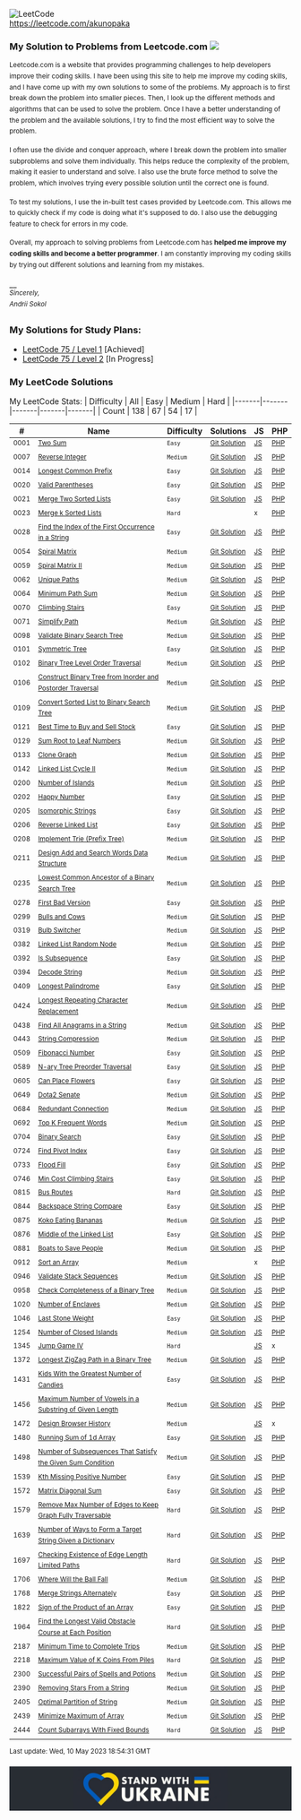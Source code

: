 ![LeetCode](https://img.shields.io/badge/My%20LeetCode%20Profile:-000000?style=for-the-badge&logo=LeetCode&logoColor=#d16c06) \
https://leetcode.com/akunopaka

### My Solution to Problems from Leetcode.com <img src="https://media.giphy.com/media/ZECV5BL5Y6aM1M4Szj/giphy.gif" width="50">

<sup>Leetcode.com is a website that provides programming challenges to help developers improve their coding skills. I
have
been using this site to help me improve my coding skills, and I have come up with my own solutions to some of the
problems. My approach is to first break down the problem into smaller pieces. Then, I look up the different methods and
algorithms that can be used to solve the problem. Once I have a better understanding of the problem and the available
solutions, I try to find the most efficient way to solve the problem.

</sup><sup>
I often use the divide and conquer approach, where I break down the problem into smaller subproblems and solve them
individually. This helps reduce the complexity of the problem, making it easier to understand and solve. I also use the
brute force method to solve the problem, which involves trying every possible solution until the correct one is found.

</sup><sup>
To test my solutions, I use the in-built test cases provided by Leetcode.com. This allows me to quickly check if my code
is doing what it's supposed to do. I also use the debugging feature to check for errors in my code.

</sup><sup>
Overall, my approach to solving problems from Leetcode.com has **helped me improve my coding skills and become a better
programmer**. I am constantly improving my coding skills by trying out different solutions and learning from my
mistakes.</sup>

__<br/>
<sup>*Sincerely, <br/>
Andrii Sokol*</sup>

### My Solutions for Study Plans:

* [LeetCode 75 / Level 1](https://github.com/akunopaka/leetcode/blob/master/Study-Plan--LeetCode-75--Level-1.md) [Achieved]
* [LeetCode 75 / Level 2](https://github.com/akunopaka/leetcode/blob/master/Study-Plan--LeetCode-75--Level-2.md) [In Progress]

### My LeetCode Solutions

<!-- LeetCode Solutions Table -->
My LeetCode Stats: 
 | Difficulty  |  All | Easy | Medium | Hard |
|-------|-------|-------|-------|-------|
| Count |  138 |  67 |  54 |  17 | 


|   #   | Name  | Difficulty | Solutions | JS | PHP  |
|-------|-------|-------|------|------|------|
|<sup>0001</sup>|<sup>[Two Sum](https://leetcode.com/problems/two-sum/)</sup>|<sup>`Easy`</sup>|<sup>[Git Solution](https://github.com/akunopaka/leetcode/blob/master/solutions/0001--two-sum.md)</sup>|<sup>[JS](https://github.com/akunopaka/leetcode/blob/master/js/0001--two-sum.js)</sup>|<sup>[PHP](https://github.com/akunopaka/leetcode/blob/master/php/0001--two-sum.php)</sup>|
|<sup>0007</sup>|<sup>[Reverse Integer](https://leetcode.com/problems/reverse-integer/)</sup>|<sup>`Medium`</sup>|<sup>[Git Solution](https://github.com/akunopaka/leetcode/blob/master/solutions/0007--reverse-integer.md)</sup>|<sup>[JS](https://github.com/akunopaka/leetcode/blob/master/js/0007--reverse-integer.js)</sup>|<sup>[PHP](https://github.com/akunopaka/leetcode/blob/master/php/0007--reverse-integer.php)</sup>|
|<sup>0014</sup>|<sup>[Longest Common Prefix](https://leetcode.com/problems/longest-common-prefix/)</sup>|<sup>`Easy`</sup>|<sup>[Git Solution](https://github.com/akunopaka/leetcode/blob/master/solutions/0014--longest-common-prefix.md)</sup>|<sup>[JS](https://github.com/akunopaka/leetcode/blob/master/js/0014--longest-common-prefix.js)</sup>|<sup>[PHP](https://github.com/akunopaka/leetcode/blob/master/php/0014--longest-common-prefix.php)</sup>|
|<sup>0020</sup>|<sup>[Valid Parentheses](https://leetcode.com/problems/valid-parentheses/)</sup>|<sup>`Easy`</sup>|<sup>[Git Solution](https://github.com/akunopaka/leetcode/blob/master/solutions/0020--valid-parentheses.md)</sup>|<sup>[JS](https://github.com/akunopaka/leetcode/blob/master/js/0020--valid-parentheses.js)</sup>|<sup>[PHP](https://github.com/akunopaka/leetcode/blob/master/php/0020--valid-parentheses.php)</sup>|
|<sup>0021</sup>|<sup>[Merge Two Sorted Lists](https://leetcode.com/problems/merge-two-sorted-lists/)</sup>|<sup>`Easy`</sup>|<sup>[Git Solution](https://github.com/akunopaka/leetcode/blob/master/solutions/0021--merge-two-sorted-lists.md)</sup>|<sup>[JS](https://github.com/akunopaka/leetcode/blob/master/js/0021--merge-two-sorted-lists.js)</sup>|<sup>[PHP](https://github.com/akunopaka/leetcode/blob/master/php/0021--merge-two-sorted-lists.php)</sup>|
|<sup>0023</sup>|<sup>[Merge k Sorted Lists](https://leetcode.com/problems/merge-k-sorted-lists/)</sup>|<sup>`Hard`</sup>|<sup></sup>|<sup>x</sup>|<sup>[PHP](https://github.com/akunopaka/leetcode/blob/master/php/0023--merge-k-sorted-lists.php)</sup>|
|<sup>0028</sup>|<sup>[Find the Index of the First Occurrence in a String](https://leetcode.com/problems/find-the-index-of-the-first-occurrence-in-a-string/)</sup>|<sup>`Easy`</sup>|<sup>[Git Solution](https://github.com/akunopaka/leetcode/blob/master/solutions/0028--find-the-index-of-the-first-occurrence-in-a-string.md)</sup>|<sup>[JS](https://github.com/akunopaka/leetcode/blob/master/js/0028--find-the-index-of-the-first-occurrence-in-a-string.js)</sup>|<sup>[PHP](https://github.com/akunopaka/leetcode/blob/master/php/0028--find-the-index-of-the-first-occurrence-in-a-string.php)</sup>|
|<sup>0054</sup>|<sup>[Spiral Matrix](https://leetcode.com/problems/spiral-matrix/)</sup>|<sup>`Medium`</sup>|<sup>[Git Solution](https://github.com/akunopaka/leetcode/blob/master/solutions/0054--spiral-matrix.md)</sup>|<sup>[JS](https://github.com/akunopaka/leetcode/blob/master/js/0054--spiral-matrix.js)</sup>|<sup>[PHP](https://github.com/akunopaka/leetcode/blob/master/php/0054--spiral-matrix.php)</sup>|
|<sup>0059</sup>|<sup>[Spiral Matrix II](https://leetcode.com/problems/spiral-matrix-ii/)</sup>|<sup>`Medium`</sup>|<sup>[Git Solution](https://github.com/akunopaka/leetcode/blob/master/solutions/0059--spiral-matrix-ii.md)</sup>|<sup>[JS](https://github.com/akunopaka/leetcode/blob/master/js/0059--spiral-matrix-ii.js)</sup>|<sup>[PHP](https://github.com/akunopaka/leetcode/blob/master/php/0059--spiral-matrix-ii.php)</sup>|
|<sup>0062</sup>|<sup>[Unique Paths](https://leetcode.com/problems/unique-paths/)</sup>|<sup>`Medium`</sup>|<sup>[Git Solution](https://github.com/akunopaka/leetcode/blob/master/solutions/0062--unique-paths.md)</sup>|<sup>[JS](https://github.com/akunopaka/leetcode/blob/master/js/0062--unique-paths.js)</sup>|<sup>[PHP](https://github.com/akunopaka/leetcode/blob/master/php/0062--unique-paths.php)</sup>|
|<sup>0064</sup>|<sup>[Minimum Path Sum](https://leetcode.com/problems/minimum-path-sum/)</sup>|<sup>`Medium`</sup>|<sup>[Git Solution](https://github.com/akunopaka/leetcode/blob/master/solutions/0064--minimum-path-sum.md)</sup>|<sup>[JS](https://github.com/akunopaka/leetcode/blob/master/js/0064--minimum-path-sum.js)</sup>|<sup>[PHP](https://github.com/akunopaka/leetcode/blob/master/php/0064--minimum-path-sum.php)</sup>|
|<sup>0070</sup>|<sup>[Climbing Stairs](https://leetcode.com/problems/climbing-stairs/)</sup>|<sup>`Easy`</sup>|<sup>[Git Solution](https://github.com/akunopaka/leetcode/blob/master/solutions/0070--climbing-stairs.md)</sup>|<sup>[JS](https://github.com/akunopaka/leetcode/blob/master/js/0070--climbing-stairs.js)</sup>|<sup>[PHP](https://github.com/akunopaka/leetcode/blob/master/php/0070--climbing-stairs.php)</sup>|
|<sup>0071</sup>|<sup>[Simplify Path](https://leetcode.com/problems/simplify-path/)</sup>|<sup>`Medium`</sup>|<sup>[Git Solution](https://github.com/akunopaka/leetcode/blob/master/solutions/0071--simplify-path.md)</sup>|<sup>[JS](https://github.com/akunopaka/leetcode/blob/master/js/0071--simplify-path.js)</sup>|<sup>[PHP](https://github.com/akunopaka/leetcode/blob/master/php/0071--simplify-path.php)</sup>|
|<sup>0098</sup>|<sup>[Validate Binary Search Tree](https://leetcode.com/problems/validate-binary-search-tree/)</sup>|<sup>`Medium`</sup>|<sup>[Git Solution](https://github.com/akunopaka/leetcode/blob/master/solutions/0098--validate-binary-search-tree.md)</sup>|<sup>[JS](https://github.com/akunopaka/leetcode/blob/master/js/0098--validate-binary-search-tree.js)</sup>|<sup>[PHP](https://github.com/akunopaka/leetcode/blob/master/php/0098--validate-binary-search-tree.php)</sup>|
|<sup>0101</sup>|<sup>[Symmetric Tree](https://leetcode.com/problems/symmetric-tree/)</sup>|<sup>`Easy`</sup>|<sup>[Git Solution](https://github.com/akunopaka/leetcode/blob/master/solutions/0101--symmetric-tree.md)</sup>|<sup>[JS](https://github.com/akunopaka/leetcode/blob/master/js/0101--symmetric-tree.js)</sup>|<sup>[PHP](https://github.com/akunopaka/leetcode/blob/master/php/0101--symmetric-tree.php)</sup>|
|<sup>0102</sup>|<sup>[Binary Tree Level Order Traversal](https://leetcode.com/problems/binary-tree-level-order-traversal/)</sup>|<sup>`Medium`</sup>|<sup>[Git Solution](https://github.com/akunopaka/leetcode/blob/master/solutions/0102--binary-tree-level-order-traversal.md)</sup>|<sup>[JS](https://github.com/akunopaka/leetcode/blob/master/js/0102--binary-tree-level-order-traversal.js)</sup>|<sup>[PHP](https://github.com/akunopaka/leetcode/blob/master/php/0102--binary-tree-level-order-traversal.php)</sup>|
|<sup>0106</sup>|<sup>[Construct Binary Tree from Inorder and Postorder Traversal](https://leetcode.com/problems/construct-binary-tree-from-inorder-and-postorder-traversal/)</sup>|<sup>`Medium`</sup>|<sup>[Git Solution](https://github.com/akunopaka/leetcode/blob/master/solutions/0106--construct-binary-tree-from-inorder-and-postorder-traversal.md)</sup>|<sup>[JS](https://github.com/akunopaka/leetcode/blob/master/js/0106--construct-binary-tree-from-inorder-and-postorder-traversal.js)</sup>|<sup>[PHP](https://github.com/akunopaka/leetcode/blob/master/php/0106--construct-binary-tree-from-inorder-and-postorder-traversal.php)</sup>|
|<sup>0109</sup>|<sup>[Convert Sorted List to Binary Search Tree](https://leetcode.com/problems/convert-sorted-list-to-binary-search-tree/)</sup>|<sup>`Medium`</sup>|<sup>[Git Solution](https://github.com/akunopaka/leetcode/blob/master/solutions/0109--convert-sorted-list-to-binary-search-tree.md)</sup>|<sup>[JS](https://github.com/akunopaka/leetcode/blob/master/js/0109--convert-sorted-list-to-binary-search-tree.js)</sup>|<sup>[PHP](https://github.com/akunopaka/leetcode/blob/master/php/0109--convert-sorted-list-to-binary-search-tree.php)</sup>|
|<sup>0121</sup>|<sup>[Best Time to Buy and Sell Stock](https://leetcode.com/problems/best-time-to-buy-and-sell-stock/)</sup>|<sup>`Easy`</sup>|<sup>[Git Solution](https://github.com/akunopaka/leetcode/blob/master/solutions/0121--best-time-to-buy-and-sell-stock.md)</sup>|<sup>[JS](https://github.com/akunopaka/leetcode/blob/master/js/0121--best-time-to-buy-and-sell-stock.js)</sup>|<sup>[PHP](https://github.com/akunopaka/leetcode/blob/master/php/0121--best-time-to-buy-and-sell-stock.php)</sup>|
|<sup>0129</sup>|<sup>[Sum Root to Leaf Numbers](https://leetcode.com/problems/sum-root-to-leaf-numbers/)</sup>|<sup>`Medium`</sup>|<sup>[Git Solution](https://github.com/akunopaka/leetcode/blob/master/solutions/0129--sum-root-to-leaf-numbers.md)</sup>|<sup>[JS](https://github.com/akunopaka/leetcode/blob/master/js/0129--sum-root-to-leaf-numbers.js)</sup>|<sup>[PHP](https://github.com/akunopaka/leetcode/blob/master/php/0129--sum-root-to-leaf-numbers.php)</sup>|
|<sup>0133</sup>|<sup>[Clone Graph](https://leetcode.com/problems/clone-graph/)</sup>|<sup>`Medium`</sup>|<sup>[Git Solution](https://github.com/akunopaka/leetcode/blob/master/solutions/0133--clone-graph.md)</sup>|<sup>[JS](https://github.com/akunopaka/leetcode/blob/master/js/0133--clone-graph.js)</sup>|<sup>[PHP](https://github.com/akunopaka/leetcode/blob/master/php/0133--clone-graph.php)</sup>|
|<sup>0142</sup>|<sup>[Linked List Cycle II](https://leetcode.com/problems/linked-list-cycle-ii/)</sup>|<sup>`Medium`</sup>|<sup>[Git Solution](https://github.com/akunopaka/leetcode/blob/master/solutions/0142--linked-list-cycle-ii.md)</sup>|<sup>[JS](https://github.com/akunopaka/leetcode/blob/master/js/0142--linked-list-cycle-ii.js)</sup>|<sup>[PHP](https://github.com/akunopaka/leetcode/blob/master/php/0142--linked-list-cycle-ii.php)</sup>|
|<sup>0200</sup>|<sup>[Number of Islands](https://leetcode.com/problems/number-of-islands/)</sup>|<sup>`Medium`</sup>|<sup>[Git Solution](https://github.com/akunopaka/leetcode/blob/master/solutions/0200--number-of-islands.md)</sup>|<sup>[JS](https://github.com/akunopaka/leetcode/blob/master/js/0200--number-of-islands.js)</sup>|<sup>[PHP](https://github.com/akunopaka/leetcode/blob/master/php/0200--number-of-islands.php)</sup>|
|<sup>0202</sup>|<sup>[Happy Number](https://leetcode.com/problems/happy-number/)</sup>|<sup>`Easy`</sup>|<sup>[Git Solution](https://github.com/akunopaka/leetcode/blob/master/solutions/0202--happy-number.md)</sup>|<sup>[JS](https://github.com/akunopaka/leetcode/blob/master/js/0202--happy-number.js)</sup>|<sup>[PHP](https://github.com/akunopaka/leetcode/blob/master/php/0202--happy-number.php)</sup>|
|<sup>0205</sup>|<sup>[Isomorphic Strings](https://leetcode.com/problems/isomorphic-strings/)</sup>|<sup>`Easy`</sup>|<sup>[Git Solution](https://github.com/akunopaka/leetcode/blob/master/solutions/0205--isomorphic-strings.md)</sup>|<sup>[JS](https://github.com/akunopaka/leetcode/blob/master/js/0205--isomorphic-strings.js)</sup>|<sup>[PHP](https://github.com/akunopaka/leetcode/blob/master/php/0205--isomorphic-strings.php)</sup>|
|<sup>0206</sup>|<sup>[Reverse Linked List](https://leetcode.com/problems/reverse-linked-list/)</sup>|<sup>`Easy`</sup>|<sup>[Git Solution](https://github.com/akunopaka/leetcode/blob/master/solutions/0206--reverse-linked-list.md)</sup>|<sup>[JS](https://github.com/akunopaka/leetcode/blob/master/js/0206--reverse-linked-list.js)</sup>|<sup>[PHP](https://github.com/akunopaka/leetcode/blob/master/php/0206--reverse-linked-list.php)</sup>|
|<sup>0208</sup>|<sup>[Implement Trie (Prefix Tree)](https://leetcode.com/problems/implement-trie-prefix-tree/)</sup>|<sup>`Medium`</sup>|<sup>[Git Solution](https://github.com/akunopaka/leetcode/blob/master/solutions/0208--implement-trie-prefix-tree.md)</sup>|<sup>[JS](https://github.com/akunopaka/leetcode/blob/master/js/0208--implement-trie-prefix-tree.js)</sup>|<sup>[PHP](https://github.com/akunopaka/leetcode/blob/master/php/0208--implement-trie-prefix-tree.php)</sup>|
|<sup>0211</sup>|<sup>[Design Add and Search Words Data Structure](https://leetcode.com/problems/design-add-and-search-words-data-structure/)</sup>|<sup>`Medium`</sup>|<sup>[Git Solution](https://github.com/akunopaka/leetcode/blob/master/solutions/0211--design-add-and-search-words-data-structure.md)</sup>|<sup>[JS](https://github.com/akunopaka/leetcode/blob/master/js/0211--design-add-and-search-words-data-structure.js)</sup>|<sup>[PHP](https://github.com/akunopaka/leetcode/blob/master/php/0211--design-add-and-search-words-data-structure.php)</sup>|
|<sup>0235</sup>|<sup>[Lowest Common Ancestor of a Binary Search Tree](https://leetcode.com/problems/lowest-common-ancestor-of-a-binary-search-tree/)</sup>|<sup>`Medium`</sup>|<sup>[Git Solution](https://github.com/akunopaka/leetcode/blob/master/solutions/0235--lowest-common-ancestor-of-a-binary-search-tree.md)</sup>|<sup>[JS](https://github.com/akunopaka/leetcode/blob/master/js/0235--lowest-common-ancestor-of-a-binary-search-tree.js)</sup>|<sup>[PHP](https://github.com/akunopaka/leetcode/blob/master/php/0235--lowest-common-ancestor-of-a-binary-search-tree.php)</sup>|
|<sup>0278</sup>|<sup>[First Bad Version](https://leetcode.com/problems/first-bad-version/)</sup>|<sup>`Easy`</sup>|<sup>[Git Solution](https://github.com/akunopaka/leetcode/blob/master/solutions/0278--first-bad-version.md)</sup>|<sup>[JS](https://github.com/akunopaka/leetcode/blob/master/js/0278--first-bad-version.js)</sup>|<sup>[PHP](https://github.com/akunopaka/leetcode/blob/master/php/0278--first-bad-version.php)</sup>|
|<sup>0299</sup>|<sup>[Bulls and Cows](https://leetcode.com/problems/bulls-and-cows/)</sup>|<sup>`Medium`</sup>|<sup>[Git Solution](https://github.com/akunopaka/leetcode/blob/master/solutions/0299--bulls-and-cows.md)</sup>|<sup>[JS](https://github.com/akunopaka/leetcode/blob/master/js/0299--bulls-and-cows.js)</sup>|<sup>[PHP](https://github.com/akunopaka/leetcode/blob/master/php/0299--bulls-and-cows.php)</sup>|
|<sup>0319</sup>|<sup>[Bulb Switcher](https://leetcode.com/problems/bulb-switcher/)</sup>|<sup>`Medium`</sup>|<sup>[Git Solution](https://github.com/akunopaka/leetcode/blob/master/solutions/0319--bulb-switcher.md)</sup>|<sup>[JS](https://github.com/akunopaka/leetcode/blob/master/js/0319--bulb-switcher.js)</sup>|<sup>[PHP](https://github.com/akunopaka/leetcode/blob/master/php/0319--bulb-switcher.php)</sup>|
|<sup>0382</sup>|<sup>[Linked List Random Node](https://leetcode.com/problems/linked-list-random-node/)</sup>|<sup>`Medium`</sup>|<sup>[Git Solution](https://github.com/akunopaka/leetcode/blob/master/solutions/0382--linked-list-random-node.md)</sup>|<sup>[JS](https://github.com/akunopaka/leetcode/blob/master/js/0382--linked-list-random-node.js)</sup>|<sup>[PHP](https://github.com/akunopaka/leetcode/blob/master/php/0382--linked-list-random-node.php)</sup>|
|<sup>0392</sup>|<sup>[Is Subsequence](https://leetcode.com/problems/is-subsequence/)</sup>|<sup>`Easy`</sup>|<sup>[Git Solution](https://github.com/akunopaka/leetcode/blob/master/solutions/0392--is-subsequence.md)</sup>|<sup>[JS](https://github.com/akunopaka/leetcode/blob/master/js/0392--is-subsequence.js)</sup>|<sup>[PHP](https://github.com/akunopaka/leetcode/blob/master/php/0392--is-subsequence.php)</sup>|
|<sup>0394</sup>|<sup>[Decode String](https://leetcode.com/problems/decode-string/)</sup>|<sup>`Medium`</sup>|<sup>[Git Solution](https://github.com/akunopaka/leetcode/blob/master/solutions/0394--decode-string.md)</sup>|<sup>[JS](https://github.com/akunopaka/leetcode/blob/master/js/0394--decode-string.js)</sup>|<sup>[PHP](https://github.com/akunopaka/leetcode/blob/master/php/0394--decode-string.php)</sup>|
|<sup>0409</sup>|<sup>[Longest Palindrome](https://leetcode.com/problems/longest-palindrome/)</sup>|<sup>`Easy`</sup>|<sup>[Git Solution](https://github.com/akunopaka/leetcode/blob/master/solutions/0409--longest-palindrome.md)</sup>|<sup>[JS](https://github.com/akunopaka/leetcode/blob/master/js/0409--longest-palindrome.js)</sup>|<sup>[PHP](https://github.com/akunopaka/leetcode/blob/master/php/0409--longest-palindrome.php)</sup>|
|<sup>0424</sup>|<sup>[Longest Repeating Character Replacement](https://leetcode.com/problems/longest-repeating-character-replacement/)</sup>|<sup>`Medium`</sup>|<sup>[Git Solution](https://github.com/akunopaka/leetcode/blob/master/solutions/0424--longest-repeating-character-replacement.md)</sup>|<sup>[JS](https://github.com/akunopaka/leetcode/blob/master/js/0424--longest-repeating-character-replacement.js)</sup>|<sup>[PHP](https://github.com/akunopaka/leetcode/blob/master/php/0424--longest-repeating-character-replacement.php)</sup>|
|<sup>0438</sup>|<sup>[Find All Anagrams in a String](https://leetcode.com/problems/find-all-anagrams-in-a-string/)</sup>|<sup>`Medium`</sup>|<sup>[Git Solution](https://github.com/akunopaka/leetcode/blob/master/solutions/0438--find-all-anagrams-in-a-string.md)</sup>|<sup>[JS](https://github.com/akunopaka/leetcode/blob/master/js/0438--find-all-anagrams-in-a-string.js)</sup>|<sup>[PHP](https://github.com/akunopaka/leetcode/blob/master/php/0438--find-all-anagrams-in-a-string.php)</sup>|
|<sup>0443</sup>|<sup>[String Compression](https://leetcode.com/problems/string-compression/)</sup>|<sup>`Medium`</sup>|<sup>[Git Solution](https://github.com/akunopaka/leetcode/blob/master/solutions/0443--string-compression.md)</sup>|<sup>[JS](https://github.com/akunopaka/leetcode/blob/master/js/0443--string-compression.js)</sup>|<sup>[PHP](https://github.com/akunopaka/leetcode/blob/master/php/0443--string-compression.php)</sup>|
|<sup>0509</sup>|<sup>[Fibonacci Number](https://leetcode.com/problems/fibonacci-number/)</sup>|<sup>`Easy`</sup>|<sup>[Git Solution](https://github.com/akunopaka/leetcode/blob/master/solutions/0509--fibonacci-number.md)</sup>|<sup>[JS](https://github.com/akunopaka/leetcode/blob/master/js/0509--fibonacci-number.js)</sup>|<sup>[PHP](https://github.com/akunopaka/leetcode/blob/master/php/0509--fibonacci-number.php)</sup>|
|<sup>0589</sup>|<sup>[N-ary Tree Preorder Traversal](https://leetcode.com/problems/n-ary-tree-preorder-traversal/)</sup>|<sup>`Easy`</sup>|<sup>[Git Solution](https://github.com/akunopaka/leetcode/blob/master/solutions/0589--n-ary-tree-preorder-traversal.md)</sup>|<sup>[JS](https://github.com/akunopaka/leetcode/blob/master/js/0589--n-ary-tree-preorder-traversal.js)</sup>|<sup>[PHP](https://github.com/akunopaka/leetcode/blob/master/php/0589--n-ary-tree-preorder-traversal.php)</sup>|
|<sup>0605</sup>|<sup>[Can Place Flowers](https://leetcode.com/problems/can-place-flowers/)</sup>|<sup>`Easy`</sup>|<sup>[Git Solution](https://github.com/akunopaka/leetcode/blob/master/solutions/0605--can-place-flowers.txt)</sup>|<sup>[JS](https://github.com/akunopaka/leetcode/blob/master/js/0605--can-place-flowers.js)</sup>|<sup>[PHP](https://github.com/akunopaka/leetcode/blob/master/php/0605--can-place-flowers.php)</sup>|
|<sup>0649</sup>|<sup>[Dota2 Senate](https://leetcode.com/problems/dota2-senate/)</sup>|<sup>`Medium`</sup>|<sup>[Git Solution](https://github.com/akunopaka/leetcode/blob/master/solutions/0649--dota2-senate.md)</sup>|<sup>[JS](https://github.com/akunopaka/leetcode/blob/master/js/0649--dota2-senate.js)</sup>|<sup>[PHP](https://github.com/akunopaka/leetcode/blob/master/php/0649--dota2-senate.php)</sup>|
|<sup>0684</sup>|<sup>[Redundant Connection](https://leetcode.com/problems/redundant-connection/)</sup>|<sup>`Medium`</sup>|<sup>[Git Solution](https://github.com/akunopaka/leetcode/blob/master/solutions/0684--redundant-connection.md)</sup>|<sup>[JS](https://github.com/akunopaka/leetcode/blob/master/js/0684--redundant-connection.js)</sup>|<sup>[PHP](https://github.com/akunopaka/leetcode/blob/master/php/0684--redundant-connection.php)</sup>|
|<sup>0692</sup>|<sup>[Top K Frequent Words](https://leetcode.com/problems/top-k-frequent-words/)</sup>|<sup>`Medium`</sup>|<sup>[Git Solution](https://github.com/akunopaka/leetcode/blob/master/solutions/0692--top-k-frequent-words.md)</sup>|<sup>[JS](https://github.com/akunopaka/leetcode/blob/master/js/0692--top-k-frequent-words.js)</sup>|<sup>[PHP](https://github.com/akunopaka/leetcode/blob/master/php/0692--top-k-frequent-words.php)</sup>|
|<sup>0704</sup>|<sup>[Binary Search](https://leetcode.com/problems/binary-search/)</sup>|<sup>`Easy`</sup>|<sup>[Git Solution](https://github.com/akunopaka/leetcode/blob/master/solutions/0704--binary-search.md)</sup>|<sup>[JS](https://github.com/akunopaka/leetcode/blob/master/js/0704--binary-search.js)</sup>|<sup>[PHP](https://github.com/akunopaka/leetcode/blob/master/php/0704--binary-search.php)</sup>|
|<sup>0724</sup>|<sup>[Find Pivot Index](https://leetcode.com/problems/find-pivot-index/)</sup>|<sup>`Easy`</sup>|<sup>[Git Solution](https://github.com/akunopaka/leetcode/blob/master/solutions/0724--find-pivot-index.md)</sup>|<sup>[JS](https://github.com/akunopaka/leetcode/blob/master/js/0724--find-pivot-index.js)</sup>|<sup>[PHP](https://github.com/akunopaka/leetcode/blob/master/php/0724--find-pivot-index.php)</sup>|
|<sup>0733</sup>|<sup>[Flood Fill](https://leetcode.com/problems/flood-fill/)</sup>|<sup>`Easy`</sup>|<sup>[Git Solution](https://github.com/akunopaka/leetcode/blob/master/solutions/0733--flood-fill.md)</sup>|<sup>[JS](https://github.com/akunopaka/leetcode/blob/master/js/0733--flood-fill.js)</sup>|<sup>[PHP](https://github.com/akunopaka/leetcode/blob/master/php/0733--flood-fill.php)</sup>|
|<sup>0746</sup>|<sup>[Min Cost Climbing Stairs](https://leetcode.com/problems/min-cost-climbing-stairs/)</sup>|<sup>`Easy`</sup>|<sup>[Git Solution](https://github.com/akunopaka/leetcode/blob/master/solutions/0746--min-cost-climbing-stairs.md)</sup>|<sup>[JS](https://github.com/akunopaka/leetcode/blob/master/js/0746--min-cost-climbing-stairs.js)</sup>|<sup>[PHP](https://github.com/akunopaka/leetcode/blob/master/php/0746--min-cost-climbing-stairs.php)</sup>|
|<sup>0815</sup>|<sup>[Bus Routes](https://leetcode.com/problems/bus-routes/)</sup>|<sup>`Hard`</sup>|<sup>[Git Solution](https://github.com/akunopaka/leetcode/blob/master/solutions/0815--bus-routes.md)</sup>|<sup>[JS](https://github.com/akunopaka/leetcode/blob/master/js/0815--bus-routes.js)</sup>|<sup>[PHP](https://github.com/akunopaka/leetcode/blob/master/php/0815--bus-routes.php)</sup>|
|<sup>0844</sup>|<sup>[Backspace String Compare](https://leetcode.com/problems/backspace-string-compare/)</sup>|<sup>`Easy`</sup>|<sup>[Git Solution](https://github.com/akunopaka/leetcode/blob/master/solutions/0844--backspace-string-compare.md)</sup>|<sup>[JS](https://github.com/akunopaka/leetcode/blob/master/js/0844--backspace-string-compare.js)</sup>|<sup>[PHP](https://github.com/akunopaka/leetcode/blob/master/php/0844--backspace-string-compare.php)</sup>|
|<sup>0875</sup>|<sup>[Koko Eating Bananas](https://leetcode.com/problems/koko-eating-bananas/)</sup>|<sup>`Medium`</sup>|<sup>[Git Solution](https://github.com/akunopaka/leetcode/blob/master/solutions/875--koko-eating-bananas.txt)</sup>|<sup>[JS](https://github.com/akunopaka/leetcode/blob/master/js/875--koko-eating-bananas.js)</sup>|<sup>[PHP](https://github.com/akunopaka/leetcode/blob/master/php/875--koko-eating-bananas.php)</sup>|
|<sup>0876</sup>|<sup>[Middle of the Linked List](https://leetcode.com/problems/middle-of-the-linked-list/)</sup>|<sup>`Easy`</sup>|<sup>[Git Solution](https://github.com/akunopaka/leetcode/blob/master/solutions/0876--middle-of-the-linked-list.md)</sup>|<sup>[JS](https://github.com/akunopaka/leetcode/blob/master/js/0876--middle-of-the-linked-list.js)</sup>|<sup>[PHP](https://github.com/akunopaka/leetcode/blob/master/php/0876--middle-of-the-linked-list.php)</sup>|
|<sup>0881</sup>|<sup>[Boats to Save People](https://leetcode.com/problems/boats-to-save-people/)</sup>|<sup>`Medium`</sup>|<sup>[Git Solution](https://github.com/akunopaka/leetcode/blob/master/solutions/0881--boats-to-save-people.md)</sup>|<sup>[JS](https://github.com/akunopaka/leetcode/blob/master/js/0881--boats-to-save-people.js)</sup>|<sup>[PHP](https://github.com/akunopaka/leetcode/blob/master/php/0881--boats-to-save-people.php)</sup>|
|<sup>0912</sup>|<sup>[Sort an Array](https://leetcode.com/problems/sort-an-array/)</sup>|<sup>`Medium`</sup>|<sup></sup>|<sup>x</sup>|<sup>[PHP](https://github.com/akunopaka/leetcode/blob/master/php/912--sort-an-array.php)</sup>|
|<sup>0946</sup>|<sup>[Validate Stack Sequences](https://leetcode.com/problems/validate-stack-sequences/)</sup>|<sup>`Medium`</sup>|<sup>[Git Solution](https://github.com/akunopaka/leetcode/blob/master/solutions/0946--validate-stack-sequences.md)</sup>|<sup>[JS](https://github.com/akunopaka/leetcode/blob/master/js/0946--validate-stack-sequences.js)</sup>|<sup>[PHP](https://github.com/akunopaka/leetcode/blob/master/php/0946--validate-stack-sequences.php)</sup>|
|<sup>0958</sup>|<sup>[Check Completeness of a Binary Tree](https://leetcode.com/problems/check-completeness-of-a-binary-tree/)</sup>|<sup>`Medium`</sup>|<sup>[Git Solution](https://github.com/akunopaka/leetcode/blob/master/solutions/958--check-completeness-of-a-binary-tree.txt)</sup>|<sup>[JS](https://github.com/akunopaka/leetcode/blob/master/js/958--check-completeness-of-a-binary-tree.js)</sup>|<sup>[PHP](https://github.com/akunopaka/leetcode/blob/master/php/958--check-completeness-of-a-binary-tree.php)</sup>|
|<sup>1020</sup>|<sup>[Number of Enclaves](https://leetcode.com/problems/number-of-enclaves/)</sup>|<sup>`Medium`</sup>|<sup>[Git Solution](https://github.com/akunopaka/leetcode/blob/master/solutions/1020--number-of-enclaves.md)</sup>|<sup>[JS](https://github.com/akunopaka/leetcode/blob/master/js/1020--number-of-enclaves.js)</sup>|<sup>[PHP](https://github.com/akunopaka/leetcode/blob/master/php/1020--number-of-enclaves.php)</sup>|
|<sup>1046</sup>|<sup>[Last Stone Weight](https://leetcode.com/problems/last-stone-weight/)</sup>|<sup>`Easy`</sup>|<sup>[Git Solution](https://github.com/akunopaka/leetcode/blob/master/solutions/1046--last-stone-weight.md)</sup>|<sup>[JS](https://github.com/akunopaka/leetcode/blob/master/js/1046--last-stone-weight.js)</sup>|<sup>[PHP](https://github.com/akunopaka/leetcode/blob/master/php/1046--last-stone-weight.php)</sup>|
|<sup>1254</sup>|<sup>[Number of Closed Islands](https://leetcode.com/problems/number-of-closed-islands/)</sup>|<sup>`Medium`</sup>|<sup>[Git Solution](https://github.com/akunopaka/leetcode/blob/master/solutions/1254--number-of-closed-islands.md)</sup>|<sup>[JS](https://github.com/akunopaka/leetcode/blob/master/js/1254--number-of-closed-islands.js)</sup>|<sup>[PHP](https://github.com/akunopaka/leetcode/blob/master/php/1254--number-of-closed-islands.php)</sup>|
|<sup>1345</sup>|<sup>[Jump Game IV](https://leetcode.com/problems/jump-game-iv/)</sup>|<sup>`Hard`</sup>|<sup></sup>|<sup>[JS](https://github.com/akunopaka/leetcode/blob/master/js/1345--jump-game-iv.js)</sup>|<sup>x</sup>|
|<sup>1372</sup>|<sup>[Longest ZigZag Path in a Binary Tree](https://leetcode.com/problems/longest-zigzag-path-in-a-binary-tree/)</sup>|<sup>`Medium`</sup>|<sup>[Git Solution](https://github.com/akunopaka/leetcode/blob/master/solutions/1372--longest-zigzag-path-in-a-binary-tree.md)</sup>|<sup>[JS](https://github.com/akunopaka/leetcode/blob/master/js/1372--longest-zigzag-path-in-a-binary-tree.js)</sup>|<sup>[PHP](https://github.com/akunopaka/leetcode/blob/master/php/1372--longest-zigzag-path-in-a-binary-tree.php)</sup>|
|<sup>1431</sup>|<sup>[Kids With the Greatest Number of Candies](https://leetcode.com/problems/kids-with-the-greatest-number-of-candies/)</sup>|<sup>`Easy`</sup>|<sup>[Git Solution](https://github.com/akunopaka/leetcode/blob/master/solutions/1431--kids-with-the-greatest-number-of-candies.md)</sup>|<sup>[JS](https://github.com/akunopaka/leetcode/blob/master/js/1431--kids-with-the-greatest-number-of-candies.js)</sup>|<sup>[PHP](https://github.com/akunopaka/leetcode/blob/master/php/1431--kids-with-the-greatest-number-of-candies.php)</sup>|
|<sup>1456</sup>|<sup>[Maximum Number of Vowels in a Substring of Given Length](https://leetcode.com/problems/maximum-number-of-vowels-in-a-substring-of-given-length/)</sup>|<sup>`Medium`</sup>|<sup>[Git Solution](https://github.com/akunopaka/leetcode/blob/master/solutions/1456--maximum-number-of-vowels-in-a-substring-of-given-length.md)</sup>|<sup>[JS](https://github.com/akunopaka/leetcode/blob/master/js/1456--maximum-number-of-vowels-in-a-substring-of-given-length.js)</sup>|<sup>[PHP](https://github.com/akunopaka/leetcode/blob/master/php/1456--maximum-number-of-vowels-in-a-substring-of-given-length.php)</sup>|
|<sup>1472</sup>|<sup>[Design Browser History](https://leetcode.com/problems/design-browser-history/)</sup>|<sup>`Medium`</sup>|<sup></sup>|<sup>[JS](https://github.com/akunopaka/leetcode/blob/master/js/1472--design-browser-history.js)</sup>|<sup>x</sup>|
|<sup>1480</sup>|<sup>[Running Sum of 1d Array](https://leetcode.com/problems/running-sum-of-1d-array/)</sup>|<sup>`Easy`</sup>|<sup>[Git Solution](https://github.com/akunopaka/leetcode/blob/master/solutions/1480--running-sum-of-1d-array.md)</sup>|<sup>[JS](https://github.com/akunopaka/leetcode/blob/master/js/1480--running-sum-of-1d-array.js)</sup>|<sup>[PHP](https://github.com/akunopaka/leetcode/blob/master/php/1480--running-sum-of-1d-array.php)</sup>|
|<sup>1498</sup>|<sup>[Number of Subsequences That Satisfy the Given Sum Condition](https://leetcode.com/problems/number-of-subsequences-that-satisfy-the-given-sum-condition/)</sup>|<sup>`Medium`</sup>|<sup>[Git Solution](https://github.com/akunopaka/leetcode/blob/master/solutions/1498--number-of-subsequences-that-satisfy-the-given-sum-condition.md)</sup>|<sup>[JS](https://github.com/akunopaka/leetcode/blob/master/js/1498--number-of-subsequences-that-satisfy-the-given-sum-condition.js)</sup>|<sup>[PHP](https://github.com/akunopaka/leetcode/blob/master/php/1498--number-of-subsequences-that-satisfy-the-given-sum-condition.php)</sup>|
|<sup>1539</sup>|<sup>[Kth Missing Positive Number](https://leetcode.com/problems/kth-missing-positive-number/)</sup>|<sup>`Easy`</sup>|<sup>[Git Solution](https://github.com/akunopaka/leetcode/blob/master/solutions/1539--kth-missing-positive-number.txt)</sup>|<sup>[JS](https://github.com/akunopaka/leetcode/blob/master/js/1539--kth-missing-positive-number.js)</sup>|<sup>[PHP](https://github.com/akunopaka/leetcode/blob/master/php/1539--kth-missing-positive-number.php)</sup>|
|<sup>1572</sup>|<sup>[Matrix Diagonal Sum](https://leetcode.com/problems/matrix-diagonal-sum/)</sup>|<sup>`Easy`</sup>|<sup>[Git Solution](https://github.com/akunopaka/leetcode/blob/master/solutions/1572--matrix-diagonal-sum.md)</sup>|<sup>[JS](https://github.com/akunopaka/leetcode/blob/master/js/1572--matrix-diagonal-sum.js)</sup>|<sup>[PHP](https://github.com/akunopaka/leetcode/blob/master/php/1572--matrix-diagonal-sum.php)</sup>|
|<sup>1579</sup>|<sup>[Remove Max Number of Edges to Keep Graph Fully Traversable](https://leetcode.com/problems/remove-max-number-of-edges-to-keep-graph-fully-traversable/)</sup>|<sup>`Hard`</sup>|<sup>[Git Solution](https://github.com/akunopaka/leetcode/blob/master/solutions/1579--remove-max-number-of-edges-to-keep-graph-fully-traversable.md)</sup>|<sup>[JS](https://github.com/akunopaka/leetcode/blob/master/js/1579--remove-max-number-of-edges-to-keep-graph-fully-traversable.js)</sup>|<sup>[PHP](https://github.com/akunopaka/leetcode/blob/master/php/1579--remove-max-number-of-edges-to-keep-graph-fully-traversable.php)</sup>|
|<sup>1639</sup>|<sup>[Number of Ways to Form a Target String Given a Dictionary](https://leetcode.com/problems/number-of-ways-to-form-a-target-string-given-a-dictionary/)</sup>|<sup>`Hard`</sup>|<sup>[Git Solution](https://github.com/akunopaka/leetcode/blob/master/solutions/1639--number-of-ways-to-form-a-target-string-given-a-dictionary.md)</sup>|<sup>[JS](https://github.com/akunopaka/leetcode/blob/master/js/1639--number-of-ways-to-form-a-target-string-given-a-dictionary.js)</sup>|<sup>[PHP](https://github.com/akunopaka/leetcode/blob/master/php/1639--number-of-ways-to-form-a-target-string-given-a-dictionary.php)</sup>|
|<sup>1697</sup>|<sup>[Checking Existence of Edge Length Limited Paths](https://leetcode.com/problems/checking-existence-of-edge-length-limited-paths/)</sup>|<sup>`Hard`</sup>|<sup>[Git Solution](https://github.com/akunopaka/leetcode/blob/master/solutions/1697--checking-existence-of-edge-length-limited-paths.md)</sup>|<sup>[JS](https://github.com/akunopaka/leetcode/blob/master/js/1697--checking-existence-of-edge-length-limited-paths.js)</sup>|<sup>[PHP](https://github.com/akunopaka/leetcode/blob/master/php/1697--checking-existence-of-edge-length-limited-paths.php)</sup>|
|<sup>1706</sup>|<sup>[Where Will the Ball Fall](https://leetcode.com/problems/where-will-the-ball-fall/)</sup>|<sup>`Medium`</sup>|<sup>[Git Solution](https://github.com/akunopaka/leetcode/blob/master/solutions/1706--where-will-the-ball-fall.md)</sup>|<sup>[JS](https://github.com/akunopaka/leetcode/blob/master/js/1706--where-will-the-ball-fall.js)</sup>|<sup>[PHP](https://github.com/akunopaka/leetcode/blob/master/php/1706--where-will-the-ball-fall.php)</sup>|
|<sup>1768</sup>|<sup>[Merge Strings Alternately](https://leetcode.com/problems/merge-strings-alternately/)</sup>|<sup>`Easy`</sup>|<sup>[Git Solution](https://github.com/akunopaka/leetcode/blob/master/solutions/1768--merge-strings-alternately.md)</sup>|<sup>[JS](https://github.com/akunopaka/leetcode/blob/master/js/1768--merge-strings-alternately.js)</sup>|<sup>[PHP](https://github.com/akunopaka/leetcode/blob/master/php/1768--merge-strings-alternately.php)</sup>|
|<sup>1822</sup>|<sup>[Sign of the Product of an Array](https://leetcode.com/problems/sign-of-the-product-of-an-array/)</sup>|<sup>`Easy`</sup>|<sup>[Git Solution](https://github.com/akunopaka/leetcode/blob/master/solutions/1822--sign-of-the-product-of-an-array.md)</sup>|<sup>[JS](https://github.com/akunopaka/leetcode/blob/master/js/1822--sign-of-the-product-of-an-array.js)</sup>|<sup>[PHP](https://github.com/akunopaka/leetcode/blob/master/php/1822--sign-of-the-product-of-an-array.php)</sup>|
|<sup>1964</sup>|<sup>[Find the Longest Valid Obstacle Course at Each Position](https://leetcode.com/problems/find-the-longest-valid-obstacle-course-at-each-position/)</sup>|<sup>`Hard`</sup>|<sup>[Git Solution](https://github.com/akunopaka/leetcode/blob/master/solutions/1964--find-the-longest-valid-obstacle-course-at-each-position.md)</sup>|<sup>[JS](https://github.com/akunopaka/leetcode/blob/master/js/1964--find-the-longest-valid-obstacle-course-at-each-position.js)</sup>|<sup>[PHP](https://github.com/akunopaka/leetcode/blob/master/php/1964--find-the-longest-valid-obstacle-course-at-each-position.php)</sup>|
|<sup>2187</sup>|<sup>[Minimum Time to Complete Trips](https://leetcode.com/problems/minimum-time-to-complete-trips/)</sup>|<sup>`Medium`</sup>|<sup>[Git Solution](https://github.com/akunopaka/leetcode/blob/master/solutions/2187--minimum-time-to-complete-trips.txt)</sup>|<sup>[JS](https://github.com/akunopaka/leetcode/blob/master/js/2187--minimum-time-to-complete-trips.js)</sup>|<sup>[PHP](https://github.com/akunopaka/leetcode/blob/master/php/2187--minimum-time-to-complete-trips.php)</sup>|
|<sup>2218</sup>|<sup>[Maximum Value of K Coins From Piles](https://leetcode.com/problems/maximum-value-of-k-coins-from-piles/)</sup>|<sup>`Hard`</sup>|<sup>[Git Solution](https://github.com/akunopaka/leetcode/blob/master/solutions/2218--maximum-value-of-k-coins-from-piles.md)</sup>|<sup>[JS](https://github.com/akunopaka/leetcode/blob/master/js/2218--maximum-value-of-k-coins-from-piles.js)</sup>|<sup>[PHP](https://github.com/akunopaka/leetcode/blob/master/php/2218--maximum-value-of-k-coins-from-piles.php)</sup>|
|<sup>2300</sup>|<sup>[Successful Pairs of Spells and Potions](https://leetcode.com/problems/successful-pairs-of-spells-and-potions/)</sup>|<sup>`Medium`</sup>|<sup>[Git Solution](https://github.com/akunopaka/leetcode/blob/master/solutions/2300--successful-pairs-of-spells-and-potions.md)</sup>|<sup>[JS](https://github.com/akunopaka/leetcode/blob/master/js/2300--successful-pairs-of-spells-and-potions.js)</sup>|<sup>[PHP](https://github.com/akunopaka/leetcode/blob/master/php/2300--successful-pairs-of-spells-and-potions.php)</sup>|
|<sup>2390</sup>|<sup>[Removing Stars From a String](https://leetcode.com/problems/removing-stars-from-a-string/)</sup>|<sup>`Medium`</sup>|<sup>[Git Solution](https://github.com/akunopaka/leetcode/blob/master/solutions/2390--removing-stars-from-a-string.md)</sup>|<sup>[JS](https://github.com/akunopaka/leetcode/blob/master/js/2390--removing-stars-from-a-string.js)</sup>|<sup>[PHP](https://github.com/akunopaka/leetcode/blob/master/php/2390--removing-stars-from-a-string.php)</sup>|
|<sup>2405</sup>|<sup>[Optimal Partition of String](https://leetcode.com/problems/optimal-partition-of-string/)</sup>|<sup>`Medium`</sup>|<sup>[Git Solution](https://github.com/akunopaka/leetcode/blob/master/solutions/2405--optimal-partition-of-string.md)</sup>|<sup>[JS](https://github.com/akunopaka/leetcode/blob/master/js/2405--optimal-partition-of-string.js)</sup>|<sup>[PHP](https://github.com/akunopaka/leetcode/blob/master/php/2405--optimal-partition-of-string.php)</sup>|
|<sup>2439</sup>|<sup>[Minimize Maximum of Array](https://leetcode.com/problems/minimize-maximum-of-array/)</sup>|<sup>`Medium`</sup>|<sup>[Git Solution](https://github.com/akunopaka/leetcode/blob/master/solutions/2439--minimize-maximum-of-array.md)</sup>|<sup>[JS](https://github.com/akunopaka/leetcode/blob/master/js/2439--minimize-maximum-of-array.js)</sup>|<sup>[PHP](https://github.com/akunopaka/leetcode/blob/master/php/2439--minimize-maximum-of-array.php)</sup>|
|<sup>2444</sup>|<sup>[Count Subarrays With Fixed Bounds](https://leetcode.com/problems/count-subarrays-with-fixed-bounds/)</sup>|<sup>`Hard`</sup>|<sup>[Git Solution](https://github.com/akunopaka/leetcode/blob/master/solutions/2444--count-subarrays-with-fixed-bounds.txt)</sup>|<sup>[JS](https://github.com/akunopaka/leetcode/blob/master/js/2444--count-subarrays-with-fixed-bounds.js)</sup>|<sup>[PHP](https://github.com/akunopaka/leetcode/blob/master/php/2444--count-subarrays-with-fixed-bounds.php)</sup>|

<sup>Last update:  Wed, 10 May 2023 18:54:31 GMT</sub>
<!-- End LeetCode Solutions of Table -->

<img src="https://github.com/akunopaka/akunopaka/blob/main/img/Stand_with_Ukraine_Footer_h200.jpeg" title="Stand with Ukraine" alt="Stand with Ukraine" />
